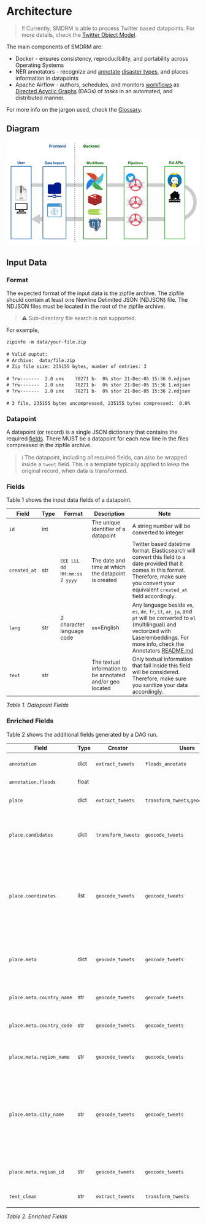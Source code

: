 # Architecture

> :bangbang: Currently, SMDRM is able to process Twitter based datapoints.
> For more details, check the [Twitter Object Model](https://developer.twitter.com/en/docs/twitter-api/v1/data-dictionary/object-model/tweet).

The main components of SMDRM are:
* Docker - ensures consistency, reproducibility, and portability across Operating Systems
* NER annotators - recognize and [annotate](glossary.md#annotate) [disaster types](glossary.md#disaster),
  and places information in datapoints
* Apache Airflow - authors, schedules, and monitors [workflows](glossary.md#workflow)
  as [Directed Acyclic Graphs](glossary.md#DAG) (DAGs) of _tasks_ in an automated, and distributed manner.

For more info on the jargon used, check the [Glossary](glossary.md).

## Diagram

![SMDRM Diagram](smdrm-diagram.drawio.png)

## Input Data

### Format

The expected format of the input data is the zipfile archive.
The zipfile should contain at least one Newline Delimited JSON (NDJSON) file.
The NDJSON files must be located in the root of the zipfile archive.

> :warning: Sub-directory file search is not supported.

For example,

```shell
zipinfo -m data/your-file.zip

# Valid ouptut:
# Archive:  data/file.zip
# Zip file size: 235155 bytes, number of entries: 3

# ?rw-------  2.0 unx    78271 b-  0% stor 21-Dec-05 15:36 0.ndjson
# ?rw-------  2.0 unx    78271 b-  0% stor 21-Dec-05 15:36 1.ndjson
# ?rw-------  2.0 unx    78271 b-  0% stor 21-Dec-05 15:36 2.ndjson

# 3 file, 235155 bytes uncompressed, 235155 bytes compressed:  0.0%
``` 

### Datapoint

A datapoint (or record) is a single JSON dictionary that contains the required [fields](#fields).
There MUST be a datapoint for each new line in the files compressed in the zipfile archive.

> :information_source: The datapoint, including all required fields, can also be wrapped inside a `tweet` field.
> This is a template typically applied to keep the original record, when data is transformed.

### Fields

Table 1 shows the input data fields of a datapoint.

|Field|Type|Format|Description|Note|
|-----|----|------|-----------|----|
|`id`|int| |The unique identifier of a datapoint|A string number will be converted to integer|
|`created_at`|str|`EEE LLL dd HH:mm:ss Z yyyy`|The date and time at which the datapoint is created|Twitter based datetime format. Elasticsearch will convert this field to a date provided that it comes in this format. Therefore, make sure you convert your equivalent `created_at` field accordingly.|
|`lang`|str|2 character language code|`en`=English|Any language beside `en`, `es`, `de`, `fr`, `it`, `ar`, `ja`, and `pt` will be converted to `ml` (multilingual) and vectorized with Laserembeddings. For more info, check the Annotators [README.md](annotators/README.md)|
|`text`|str| |The textual information to be annotated and/or geo located|Only textual information that fall inside this field will be considered. Therefore, make sure you sanitize your data accordingly.|

_Table 1. Datapoint Fields_

### Enriched Fields

Table 2 shows the additional fields generated by a DAG run.

|Field|Type|Creator|Users|Description|
|-----|----|-------|-----|-----------|
|`annotation`|dict|`extract_tweets`|`floods_annotate`|Annotation scores placeholder.|
|`annotation.floods`|float| | |Annotation score.|
|`place`|dict|`extract_tweets`|`transform_tweets`,`geocode_tweets`|Geographic attribures placeholder.|
|`place.candidates`|dict|`transform_tweets`|`geocode_tweets`|GPE, FAC, and LOC place candidates returned by DeepPavlov API.|
|`place.coordinates`|list|`geocode_tweets`|`geocode_tweets`|[Latitude, longitude] coordinate list for each place candidate matched against Global Places gazettier.|
|`place.meta`|dict|`geocode_tweets`|`geocode_tweets`|Metadata of place candidates matched against the Global Places gazettier.|
|`place.meta.country_name`|str|`geocode_tweets`|`geocode_tweets`|The name of the Country.|
|`place.meta.country_code`|str|`geocode_tweets`|`geocode_tweets`|The alpha-3 code ISO 3166 Country code.|
|`place.meta.region_name`|str|`geocode_tweets`|`geocode_tweets`|The GADM level 1, or 2 region name.|
|`place.meta.city_name`|str|`geocode_tweets`|`geocode_tweets`|The name of the city. It is populated only when place candidates are matched against the Global Places gazettier.|
|`place.meta.region_id`|str|`geocode_tweets`|`geocode_tweets`|The region identifier. Used internally.|
|`text_clean`|str|`extract_tweets`|`transform_tweets`|Normalized textual information|

_Table 2. Enriched Fields_

